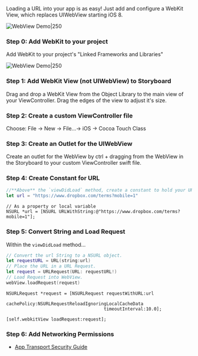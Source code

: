 Loading a URL into your app is as easy! Just add and configure a WebKit View, which replaces UIWebView starting iOS 8.  
  
![WebView Demo|250](https://i.imgur.com/v4PlBQX.gif)

### Step 0: Add WebKit to your project
Add WebKit to your project's "Linked Frameworks and Libraries"

![WebView Demo|250](https://i.imgur.com/6WVFIJZ.gif)

### Step 1: Add WebKit View (not UIWebView) to Storyboard

Drag and drop a WebKit View from the Object Library to the main view of your ViewController. Drag the edges of the view to adjust it's size. 

### Step 2: Create a custom ViewController file

Choose: File -> New -> File...-> iOS -> Cocoa Touch Class

### Step 3: Create an Outlet for the UIWebView

Create an outlet for the WebView by ctrl + dragging from the WebView in the Storyboard to your custom ViewController swift file.

### Step 4: Create Constant for URL
```swift
//**Above** the `viewDidLoad` method, create a constant to hold your URL string. We will link to the DropBox mobile terms url.
let url = "https://www.dropbox.com/terms?mobile=1"
``` 
```objc
// As a property or local variable
NSURL *url = [NSURL URLWithString:@"https://www.dropbox.com/terms?mobile=1"];
```
### Step 5: Convert String and Load Request

Within the `viewDidLoad` method... 

```swift
// Convert the url String to a NSURL object.
let requestURL = URL(string:url)
// Place the URL in a URL Request.
let request = URLRequest(URL: requestURL!)
// Load Request into WebView.
webView.loadRequest(request)
```
```objc
NSURLRequest *request = [NSURLRequest requestWithURL:url
                                         cachePolicy:NSURLRequestReloadIgnoringLocalCacheData
                                     timeoutInterval:10.0];
    
[self.webkitView loadRequest:request];
```

### Step 6: Add Networking Permissions

- [App Transport Security Guide](http://guides.codepath.com/ios/App-Transport-Security)

